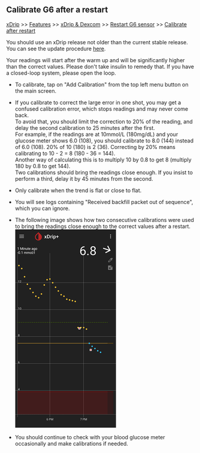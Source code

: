 ## Calibrate G6 after a restart  
[xDrip](../README.md) >> [Features](./Features_page.md) >> [xDrip & Dexcom](./Dexcom_page.md) >> [Restart G6 sensor](./Restart-G6-sensor.md) >> [Calibrate after restart](./Calibrate-after-G6Restart.md)  
  
You should use an xDrip release not older than the current stable release.  You can see the update procedure [here](./Updates.md).  

Your readings will start after the warm up and will be significantly higher than the correct values.  Please don't take insulin to remedy that.  If you have a closed-loop system, please open the loop.  
   - To calibrate, tap on "Add Calibration" from the top left menu button on the main screen.  
     
   - If you calibrate to correct the large error in one shot, you may get a confused calibration error, which stops readings and may never come back.  
   To avoid that, you should limit the correction to 20% of the reading, and delay the second calibration to 25 minutes after the first.  
   For example, if the readings are at 10mmol/L (180mg/dL) and your glucose meter shows 6.0 (108), you should calibrate to 8.0 (144) instead of 6.0 (108).  20% of 10 (180) is 2 (36).  Correcting by 20% means calibrating to 10 - 2 = 8 (180 - 36 = 144).  
   Another way of calculating this is to multiply 10 by 0.8 to get 8 (multiply 180 by 0.8 to get 144).  
   Two calibrations should bring the readings close enough.  If you insist to perform a third, delay it by 45 minutes from the second.  

   - Only calibrate when the trend is flat or close to flat.  

   - You will see logs containing "Received backfill packet out of sequence", which you can ignore.  

   - The following image shows how two consecutive calibrations were used to bring the readings close enough to the correct values after a restart.  
![](./images/cal-rstrt.png)  

   - You should continue to check with your blood glucose meter occasionally and make calibrations if needed.  
